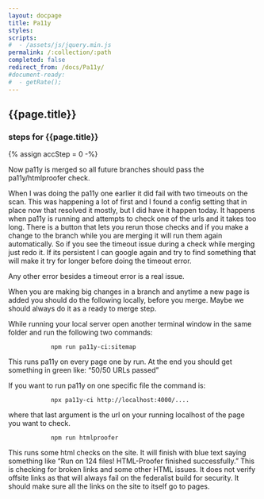 ```yaml
---
layout: docpage
title: Pa11y
styles:
scripts:
#  - /assets/js/jquery.min.js
permalink: /:collection/:path
completed: false
redirect_from: /docs/Pa11y/
#document-ready:
#  - getRate();
---
```


## {{page.title}}

<h3 class="usa-sr-only">steps for {{page.title}}</h3>
{% assign accStep = 0 -%}

Now pa11y is merged so all future branches should pass the pa11y/htmlproofer check.


When I was doing the pa11y one earlier it did fail with two timeouts on the scan.  This was happening a lot of first and I found a config setting that in place now that resolved it mostly, but I did have it happen today.  It happens when pa11y is running and attempts to check one of the urls and it takes too long.  There is a button that lets you rerun those checks and if you make a change to the branch while you are merging it will run them again automatically.  So if you see the timeout issue during a check while merging just redo it. If its persistent I can google again and try to find something that will make it try for longer before doing the timeout error.


Any other error besides a timeout error is a real issue.


When you are making big changes in a branch and anytime a new page is added you should do the following locally, before you merge.  Maybe we should always do it as a ready to merge step.


While running your local server open another terminal window in the same folder and run the following two commands:


                npm run pa11y-ci:sitemap


This runs pa11y on every page one by run.  At the end you should get something in green like: “50/50 URLs passed”


If you want to run pa11y on one specific file the command is:


                npx pa11y-ci http://localhost:4000/....


where that last argument is the url on your running localhost of the page you want to check.


                npm run htmlproofer


This runs some html checks on the site.  It will finish with blue text saying something like “Run on 124 files!  HTML-Proofer finished successfully.”  This is checking for broken links and some other HTML issues.  It does not verify offsite links as that will always fail on the federalist build for security.  It should make sure all the links on the site to itself go to pages.

